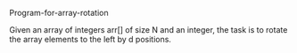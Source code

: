 Program-for-array-rotation

Given an array of integers arr[] of size N and an integer, the task is to rotate the array elements to the left by d positions.
